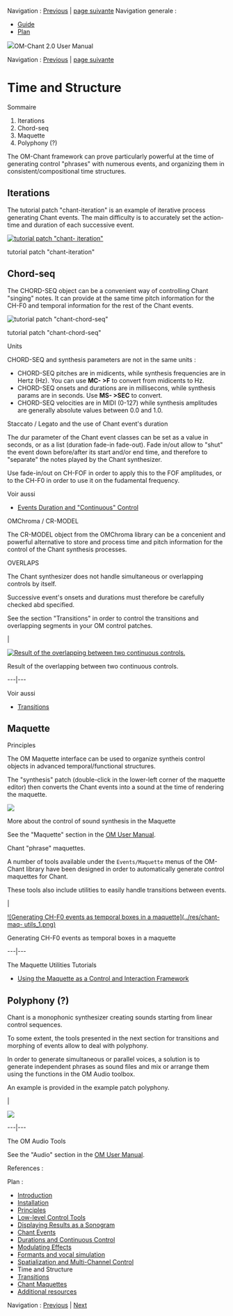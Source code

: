 
Navigation : [Previous](Spatialization "page
précédente\(Spatialization and Multi-Channel Control\)") | [page
suivante](Transitions "Next\(Transitions\)")
Navigation generale :

  * [Guide](OM-Chant)
  * [Plan](OM-Chant_1)



![](../tplRes/page/empty.gif)OM-Chant 2.0 User Manual

Navigation : [Previous](Spatialization "page
précédente\(Spatialization and Multi-Channel Control\)") | [page
suivante](Transitions "Next\(Transitions\)")



# Time and Structure

Sommaire

  1. Iterations
  2. Chord-seq
  3. Maquette
  4. Polyphony (?)

The OM-Chant framework can prove particularly powerful at the time of
generating control "phrases" with numerous events, and organizing them in
consistent/compositional time structures.

## Iterations

The tutorial patch "chant-iteration" is an example of iterative process
generating Chant events. The main difficulty is to accurately set the action-
time and duration of each successive event.

[![tutorial patch "chant-
iteration"](../res/iteration_1.png)](../res/iteration.png "Cliquez pour
agrandir")

tutorial patch "chant-iteration"

## Chord-seq

The CHORD-SEQ object can be a convenient way of controlling Chant "singing"
notes. It can provide at the same time pitch information for the CH-F0 and
temporal information for the rest of the Chant events.

![tutorial patch "chant-chord-seq"](../res/chant-cseq.png)

tutorial patch "chant-chord-seq"

Units

CHORD-SEQ and synthesis parameters are not in the same units :

  * CHORD-SEQ pitches are in midicents, while synthesis frequencies are in Hertz (Hz). You can use **MC- >F** to convert from midicents to Hz.
  * CHORD-SEQ onsets and durations are in millisecons, while synthesis params are in seconds. Use **MS- >SEC** to convert.
  * CHORD-SEQ velocities are in MIDI (0-127) while synthesis amplitudes are generally absolute values between 0.0 and 1.0.

Staccato / Legato and the use of Chant event's duration

The dur parameter of the Chant event classes can be set as a value in seconds,
or as a list (duration fade-in fade-out). Fade in/out allow to "shut" the
event down before/after its start and/or end time, and therefore to "separate"
the notes played by the Chant synthesizer.

Use fade-in/out on CH-FOF in order to apply this to the FOF amplitudes, or to
the CH-F0 in order to use it on the fudamental frequency.

Voir aussi

  * [Events Duration and "Continuous" Control](Continuous)

OMChroma / CR-MODEL

The CR-MODEL object from the OMChroma library can be a concenient and powerful
alternative to store and process time and pitch information for the control of
the Chant synthesis processes.

OVERLAPS

The Chant synthesizer does not handle simultaneous or overlapping controls by
itself.

Successive event's onsets and durations must therefore be carefully checked
abd specified.

See the section "Transitions" in order to control the transitions and
overlapping segments in your OM control patches.

|

[![Result of the overlapping between two continuous
controls.](../res/continuous-overlap_1.png)](../res/continuous-overlap.png
"Cliquez pour agrandir")

Result of the overlapping between two continuous controls.  
  
---|---  
  
Voir aussi

  * [Transitions](Transitions)

## Maquette

Principles

The OM Maquette interface can be used to organize syntheis control objects in
advanced temporal/functional structures.

The "synthesis" patch (double-click in the lower-left corner of the maquette
editor) then converts the Chant events into a sound at the time of rendering
the maquette.

[![](../res/chant-maquette_1.png)](../res/chant-maquette.png "Cliquez pour
agrandir")

More about the control of sound synthesis in the Maquette

See the "Maquette" section in the [OM User
Manual](http://support.ircam.fr/docs/om/om6-manual/co/Maquettes
"http://support.ircam.fr/docs/om/om6-manual/co/Maquettes \(nouvelle
fenêtre\)").

Chant "phrase" maquettes.

A number of tools available under the `Events/Maquette` menus of the OM-Chant
library have been designed in order to automatically generate control
maquettes for Chant.

These tools also include utilities to easily handle transitions between
events.

|

[![Generating CH-F0 events as temporal boxes in a maquette](../res/chant-maq-
utils_1.png)](../res/chant-maq-utils.png "Cliquez pour agrandir")

Generating CH-F0 events as temporal boxes in a maquette  
  
---|---  
  
The Maquette Utilities Tutorials

  * [Using the Maquette as a Control and Interaction Framework](Maquette)

## Polyphony (?)

Chant is a monophonic synthesizer creating sounds starting from linear control
sequences.

To some extent, the tools presented in the next section for transitions and
morphing of events allow to deal with polyphony.

In order to generate simultaneous or parallel voices, a solution is to
generate independent phrases as sound files and mix or arrange them using the
functions in the OM Audio toolbox.

An example is provided in the example patch polyphony.

|

[![](../res/polyphony_1.png)](../res/polyphony.png "Cliquez pour agrandir")  
  
---|---  
  
The OM Audio Tools

See the "Audio" section in the [OM User
Manual](http://support.ircam.fr/docs/om/om6-manual/co/SoundProcessing
"http://support.ircam.fr/docs/om/om6-manual/co/SoundProcessing \(nouvelle
fenêtre\)").

References :

Plan :

  * [Introduction](OM-Chant)
  * [Installation](Install)
  * [Principles](Intro)
  * [Low-level Control Tools](Low)
  * [Displaying Results as a Sonogram](Display)
  * [Chant Events](Events)
  * [Durations and Continuous Control](Continuous)
  * [Modulating Effects](Modulation)
  * [Formants and vocal simulation](Formants)
  * [Spatialization and Multi-Channel Control](Spatialization)
  * Time and Structure
  * [Transitions](Transitions)
  * [Chant Maquettes](Maquette)
  * [Additional resources](Resources)

Navigation : [Previous](Spatialization "Spatialization and Multi-Channel Control") | [Next](Transitions "Transitions")

